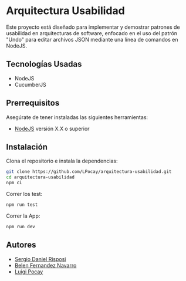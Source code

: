# Arquitectura Usabilidad

Este proyecto está diseñado para implementar y demostrar patrones de usabilidad en arquitecturas de software, enfocado en el uso del patrón "Undo" para editar archivos JSON mediante una línea de comandos en NodeJS.

## Tecnologías Usadas

- NodeJS
- CucumberJS

## Prerrequisitos

Asegúrate de tener instaladas las siguientes herramientas:

- [NodeJS](https://nodejs.org/en) versión X.X o superior

## Instalación

Clona el repositorio e instala la dependencias:

```bash
git clone https://github.com/LPocay/arquitectura-usabilidad.git
cd arquitectura-usabilidad
npm ci
```

Correr los test:
```bash
npm run test
```

Correr la App:
```bash
npm run dev
```


## Autores

- [Sergio Daniel Risposi](https://github.com/srisposi)
- [Belen Fernandez Navarro](https://github.com/menosbel)
- [Luigi Pocay](https://github.com/LPocay)
